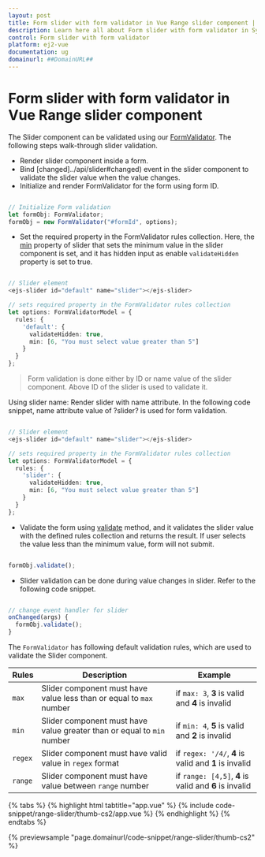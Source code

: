 ```yaml
---
layout: post
title: Form slider with form validator in Vue Range slider component | Syncfusion
description: Learn here all about Form slider with form validator in Syncfusion Vue Range slider component of Syncfusion Essential JS 2 and more.
control: Form slider with form validator 
platform: ej2-vue
documentation: ug
domainurl: ##DomainURL##
---
```


# Form slider with form validator in Vue Range slider component

The Slider component can be validated using our [FormValidator](https://ej2.syncfusion.com/documentation/form-validator/?lang=typescript). The following steps walk-through slider validation.

* Render slider component inside a form.
* Bind [changed]../api/slider#changed) event in the slider component to validate the slider value when the value changes.
* Initialize and render FormValidator for the form using form ID.

```ts

// Initialize Form validation
let formObj: FormValidator;
formObj = new FormValidator("#formId", options);

```

* Set the required property in the FormValidator rules collection. Here, the [min](https://ej2.syncfusion.com/vue/documentation/api/slider#min) property of slider that sets the minimum value in the slider component is set, and it has hidden input as enable `validateHidden` property is set to true.

```ts

// Slider element
<ejs-slider id="default" name="slider"></ejs-slider>

// sets required property in the FormValidator rules collection
let options: FormValidatorModel = {
  rules: {
    'default': {
      validateHidden: true,
      min: [6, "You must select value greater than 5"]
    }
  }
};

```

> Form validation is done either by ID or name value of the slider component. Above ID of the slider is used to validate it.

Using slider name: Render slider with name attribute. In the following code snippet, name attribute value of ?slider? is used for form validation.

```ts

// Slider element
<ejs-slider id="default" name="slider"></ejs-slider>

// sets required property in the FormValidator rules collection
let options: FormValidatorModel = {
  rules: {
    'slider': {
      validateHidden: true,
      min: [6, "You must select value greater than 5"]
    }
  }
};

```

* Validate the form using [validate](https://ej2.syncfusion.com/documentation/api/form-validator#validate) method, and it validates the slider value with the defined rules collection and returns the result. If user selects the value less than the minimum value, form will not submit.

```ts

formObj.validate();

```

* Slider validation can be done during value changes in slider. Refer to the following code snippet.

```ts

// change event handler for slider
onChanged(args) {
  formObj.validate();
}

```

The `FormValidator` has following default validation rules, which are used to validate the Slider component.

| Rules | Description | Example |
| ------------- | ------------- | ------------- |
| `max` | Slider component must have value less than or equal to `max` number | if `max: 3`, **3** is valid and **4** is invalid |
| `min` | Slider component must have value greater than or equal to `min` number | if `min: 4`, **5** is valid and **2** is invalid |
| `regex` | Slider component must have valid value in `regex` format | if `regex: '/4/`, **4** is valid and **1** is invalid |
| `range` | Slider component must have value between `range` number | if `range: [4,5]`, **4** is valid and **6** is invalid |

{% tabs %}
{% highlight html tabtitle="app.vue" %}
{% include code-snippet/range-slider/thumb-cs2/app.vue %}
{% endhighlight %}
{% endtabs %}
        
{% previewsample "page.domainurl/code-snippet/range-slider/thumb-cs2" %}
